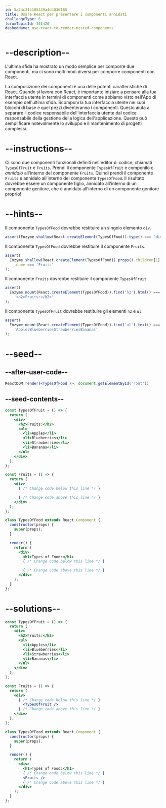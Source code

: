 ```yaml
---
id: 5a24c314108439a4d4036165
title: Usare React per presentare i componenti annidati
challengeType: 6
forumTopicId: 301420
dashedName: use-react-to-render-nested-components
---
```


# --description--

L'ultima sfida ha mostrato un modo semplice per comporre due componenti, ma ci sono molti modi diversi per comporre componenti con React.

La composizione dei componenti è una delle potenti caratteristiche di React. Quando si lavora con React, è importante iniziare a pensare alla tua interfaccia utente in termini di componenti come abbiamo visto nell'App di esempio dell'ultima sfida. Scomponi la tua interfaccia utente nei suoi blocchi di base e quei pezzi diventeranno i componenti. Questo aiuta a separare il codice responsabile dell'interfaccia utente dal codice responsabile della gestione della logica dell'applicazione. Questo può semplificare notevolmente lo sviluppo e il mantenimento di progetti complessi.

# --instructions--

Ci sono due componenti funzionali definiti nell'editor di codice, chiamati `TypesOfFruit` e `Fruits`. Prendi il componente `TypesOfFruit` e componilo o *annidalo* all'interno del componente `Fruits`. Quindi prendi il componente `Fruits` e annidalo all'interno del componente `TypesOfFood`. Il risultato dovrebbe essere un componente figlio, annidato all'interno di un componente genitore, che è annidato all'interno di un componente genitore proprio!

# --hints--

Il componente `TypesOfFood` dovrebbe restituire un singolo elemento `div`.

```js
assert(Enzyme.shallow(React.createElement(TypesOfFood)).type() === 'div');
```

Il componente `TypesOfFood` dovrebbe restituire il componente `Fruits`.

```js
assert(
  Enzyme.shallow(React.createElement(TypesOfFood)).props().children[1].type
    .name === 'Fruits'
);
```

Il componente `Fruits` dovrebbe restituire il componente `TypesOfFruit`.

```js
assert(
  Enzyme.mount(React.createElement(TypesOfFood)).find('h2').html() ===
    '<h2>Fruits:</h2>'
);
```

Il componente `TypesOfFruit` dovrebbe restituire gli elementi `h2` e `ul`.

```js
assert(
  Enzyme.mount(React.createElement(TypesOfFood)).find('ul').text() ===
    'ApplesBlueberriesStrawberriesBananas'
);
```

# --seed--

## --after-user-code--

```jsx
ReactDOM.render(<TypesOfFood />, document.getElementById('root'))
```

## --seed-contents--

```jsx
const TypesOfFruit = () => {
  return (
    <div>
      <h2>Fruits:</h2>
      <ul>
        <li>Apples</li>
        <li>Blueberries</li>
        <li>Strawberries</li>
        <li>Bananas</li>
      </ul>
    </div>
  );
};

const Fruits = () => {
  return (
    <div>
      { /* Change code below this line */ }

      { /* Change code above this line */ }
    </div>
  );
};

class TypesOfFood extends React.Component {
  constructor(props) {
    super(props);
  }

  render() {
    return (
      <div>
        <h1>Types of Food:</h1>
        { /* Change code below this line */ }

        { /* Change code above this line */ }
      </div>
    );
  }
};
```

# --solutions--

```jsx
const TypesOfFruit = () => {
  return (
    <div>
      <h2>Fruits:</h2>
      <ul>
        <li>Apples</li>
        <li>Blueberries</li>
        <li>Strawberries</li>
        <li>Bananas</li>
      </ul>
    </div>
  );
};

const Fruits = () => {
  return (
    <div>
      { /* Change code below this line */ }
        <TypesOfFruit />
      { /* Change code above this line */ }
    </div>
  );
};

class TypesOfFood extends React.Component {
  constructor(props) {
    super(props);
  }

  render() {
    return (
      <div>
        <h1>Types of Food:</h1>
        { /* Change code below this line */ }
        <Fruits />
        { /* Change code above this line */ }
      </div>
    );
  }
};
```
